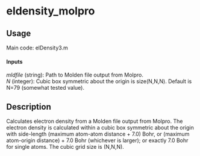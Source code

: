 # eldensity_molpro

## Usage

Main code: elDensity3.m  

#### Inputs
  
*mldfile* (string): Path to Molden file output from Molpro.  
*N* (integer): Cubic box symmetric about the origin is size(N,N,N). Default is N=79 (somewhat tested value).  

## Description

Calculates electron density from a Molden file output from Molpro. The electron density is calculated within a cubic box symmetric about the origin with side-length (maximum atom-atom distance + 7.0) Bohr, or (maximum atom-origin distance) + 7.0 Bohr (whichever is larger); or exactly 7.0 Bohr for single atoms. The cubic grid size is (N,N,N).
